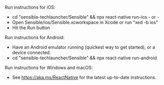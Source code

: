   Run instructions for iOS:
  * cd "sensible-techlauncher/Sensible" && npx react-native run-ios
    \- or -
  * Open Sensible/ios/Sensible.xcworkspace in Xcode or run "xed -b ios"
  * Hit the Run button

  Run instructions for Android:
  * Have an Android emulator running (quickest way to get started), or a device connected.
  * cd "sensible-techlauncher/Sensible" && npx react-native run-android

  Run instructions for Windows and macOS:
  * See https://aka.ms/ReactNative for the latest up-to-date instructions.


